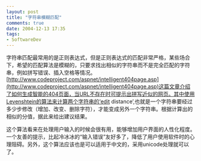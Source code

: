 ```yaml
---
layout: post
title: "字符串模糊匹配"
comments: true
date: 2004-12-13 17:35
tags:
- SoftwareDev
---
```

字符串匹配最常用的是正则表达式，但是正则表达式的匹配非常严格，某些场合下，希望的匹配算法是模糊的，只要求找出相似的字符串而不是完全匹配的字符串，例如拼写错误、插入空格等情况。[http://www.codeproject.com/aspnet/intelligent404page.asp](http://www.codeproject.com/aspnet/intelligent404page.asp)这篇文章介绍了如何生成智能的404页面，当URL不存在时可提示出拼写近似的网页。其中使用Levenshtein的算法来计算两个字符串的‘edit distance’,也就是一个字符串要经过多少步修改（增加、改变、删除字符），才能变成另外一个字符串。根据计算出的相似的分值，据此来给出建议结果。

这个算法看来在处理用户输入的时候会很有用，能够增加用户界面的人性化程度。一个友善的提示，比起冷冰冰的“输入错误”友好多了，降低了用户使用软件时的心理阻碍。另外，这个算法应该也是可以适用于中文的，采用unicode处理就可以了。
